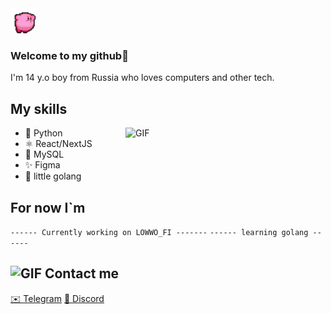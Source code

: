 

<img width="40" alt="GIF" src="assets/kirby-pink.gif">

### Welcome to my github🍄


I'm 14 y.o boy from Russia who loves computers and other tech.

## My skills 
<img  width="320" alt="GIF" align="right" src="https://media.giphy.com/media/11KzOet1ElBDz2/giphy.gif">

<ul >
  <li>🐍 Python</li>
  <li>⚛ React/NextJS</li>
  <li>🐬 MySQL </li>
  <li>✨ Figma</li>
  <li>🤔 little golang</li>
</ul>

## For now I`m
```------ Currently working on LOWWO_FI -------```
```------ learning golang ------```



## <img  width="25" alt="GIF" src="assets/purple-bat.gif"> Contact me

<a align="rigt" href="https://t.me/somuthink">✉️ Telegram</a> 
<a align="rigt" href="https://discordapp.com/users/670697759384404008">👾 Discord </a>




⠀⠀⠀

